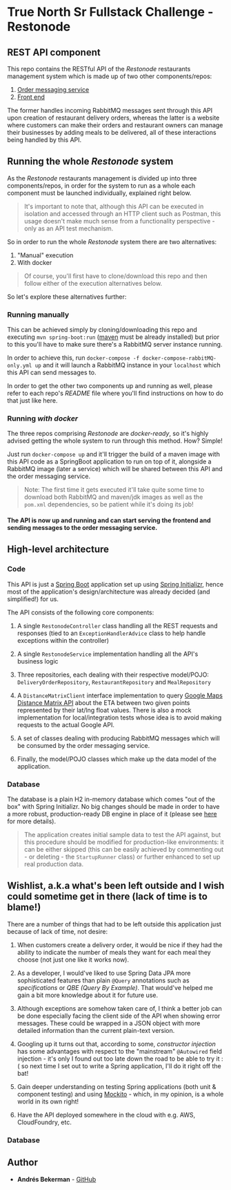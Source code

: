 # True North Sr Fullstack Challenge - Restonode 

## REST API component

This repo contains the RESTful API of the *Restonode* restaurants management system which is made up of two other components/repos:

1. [Order messaging service](https://github.com/abekerman-dev/truenorth-restonode-challenge-order-messaging-service) 
2. [Front end](https://github.com/abekerman-dev/truenorth-restonode-challenge-frontend)
    
The former handles incoming RabbitMQ messages sent through this API upon creation of restaurant delivery orders, whereas the latter is a website where customers can make their orders and restaurant owners can manage their businesses by adding meals to be delivered, all of these interactions being handled by this API.

## Running the whole *Restonode* system

As the *Restonode* restaurants management is divided up into three components/repos, in order for the system to run as a whole each component must be launched individually, explained right below.

> It's important to note that, although this API can be executed in isolation and accessed through an HTTP client such as Postman, this usage doesn't make much sense from a functionality perspective - only as an API test mechanism.

So in order to run the whole *Restonode* system there are two alternatives:

1. "Manual" execution
2. With docker
    
> Of course, you'll first have to clone/download this repo and then follow either of the execution alternatives below.

So let's explore these alternatives further:

### Running manually

This can be achieved simply by cloning/downloading this repo and executing `mvn spring-boot:run` ([maven](https://maven.apache.org/) must be already installed) but prior to this you'll have to make sure there's a RabbitMQ server instance running.

In order to achieve this, run `docker-compose -f docker-compose-rabbitMQ-only.yml up` and it will launch a RabbitMQ instance in your `localhost` which this API can send messages to.

In order to get the other two components up and running as well, please refer to each repo's *README* file where you'll find instructions on how to do that just like here.

### Running *with docker*

The three repos comprising *Restonode* are *docker-ready*, so it's highly advised getting the whole system to run through this method. How? Simple!

Just run `docker-compose up` and it'll trigger the build of a maven image with this API code as a SpringBoot application to run on top of it, alongside a RabbitMQ image (later a service) which will be shared between this API and the order messaging service.

> Note: The first time it gets executed it'll take quite some time to download both RabbitMQ and maven/jdk images as well as the `pom.xml` dependencies, so be patient while it's doing its job!

#### The API is now up and running and can start serving the frontend and sending messages to the order messaging service.

## High-level architecture

### Code

This API is just a [Spring Boot](http://spring.io/projects/spring-boot) application set up using [Spring Initializr](https://start.spring.io/), hence most of the application's design/architecture was already decided (and simplified!) for us.

The API consists of the following core components:

1. A single `RestonodeController` class handling all the REST requests and responses (tied to an `ExceptionHandlerAdvice` class to help handle exceptions within the controller)

2. A single `RestonodeService` implementation handling all the API's business logic

3. Three repositories, each dealing with their respective model/POJO: `DeliveryOrderRepository`, `RestaurantRepository` and `MealRepository`

4. A `DistanceMatrixClient` interface implementation to query [Google Maps Distance Matrix API](https://developers.google.com/maps/documentation/distance-matrix/start) about the ETA between two given points represented by their lat/lng float values. There is also a mock implementation for local/integration tests whose idea is to avoid making requests to the actual Google API.

5. A set of classes dealing with producing RabbitMQ messages which will be consumed by the order messaging service.

6. Finally, the model/POJO classes which make up the data model of the application.

### Database

The database is a plain H2 in-memory database which comes "out of the box" with Spring Initializr. No big changes should be made in order to have a more robust, production-ready DB engine in place of it (please see [here](#wishlist-db) for more details).

> The application creates initial sample data to test the API against, but this procedure should be modified for production-like environments: it can be either skipped (this can be easily achieved by commenting out - or deleting - the `StartupRunner` class) or further enhanced to set up real production data.

## Wishlist, a.k.a what's been left outside and I wish could sometime get in there (lack of time is to blame!)

There are a number of things that had to be left outside this application just because of lack of time, not desire:

1. When customers create a delivery order, it would be nice if they had the ability to indicate the number of meals they want for each meal they choose (not just one like it works now).

2. As a developer, I would've liked to use Spring Data JPA more sophisticated features than plain `@Query` annotations such as *specifications* or *QBE (Query By Example)*. That would've helped me gain a bit more knowledge about it for future use.

3. Although exceptions are somehow taken care of, I think a better job can be done especially facing the client side of the API when showing error messages. These could be wrapped in a JSON object with more detailed information than the current plain-text version.

4. Googling up it turns out that, according to some, *constructor injection* has some advantages with respect to the "mainstream" `@Autowired` field injection - it's only I found out too late down the road to be able to try it :( so next time I set out to write a Spring application, I'll do it right off the bat!

5. Gain deeper understanding on testing Spring applications (both unit & component testing) and using [Mockito](https://site.mockito.org/) - which, in my opinion, is a whole world in its own right!

6. Have the API deployed somewhere in the cloud with e.g. AWS, CloudFoundry, etc.

### <a name="wishlist-db"></a>Database

## Author

* **Andrés Bekerman** - [GitHub](https://github.com/abekerman-dev)

